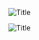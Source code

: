 
![](http://s8.picofile.com/file/8315758834/screenshot_2018_01_0213_27_41.jpg?raw=true "Title")

![](http://s9.picofile.com/file/8315758918/screenshot_2018_01_0213_25_33.jpg?raw=true "Title")

